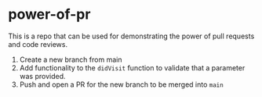 # power-of-pr
This is a repo that can be used for demonstrating the power of pull requests and code reviews.

1. Create a new branch from main
2. Add functionality to the `didVisit` function to validate that a parameter was provided.
3. Push and open a PR for the new branch to be merged into `main`
